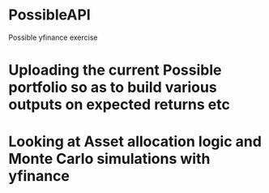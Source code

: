 # PossibleAPI
Possible yfinance exercise

# Uploading the current Possible portfolio so as to build various outputs on expected returns etc
# Looking at Asset allocation logic and Monte Carlo simulations with yfinance
